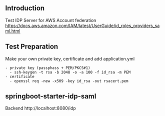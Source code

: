 ## Introduction
Test IDP Server for AWS Account federation
https://docs.aws.amazon.com/IAM/latest/UserGuide/id_roles_providers_saml.html


## Test Preparation
Make your own private key, certificate and add application.yml

```
- private key (passphass + PEM/PKCS#1)
  - ssh-keygen -t rsa -b 2048 -o -a 100 -f id_rsa -m PEM
- certificate
  - openssl req -new -x509 -key id_rsa -out rsacert.pem
```

## springboot-starter-idp-saml
Backend http://localhost:8080/idp

